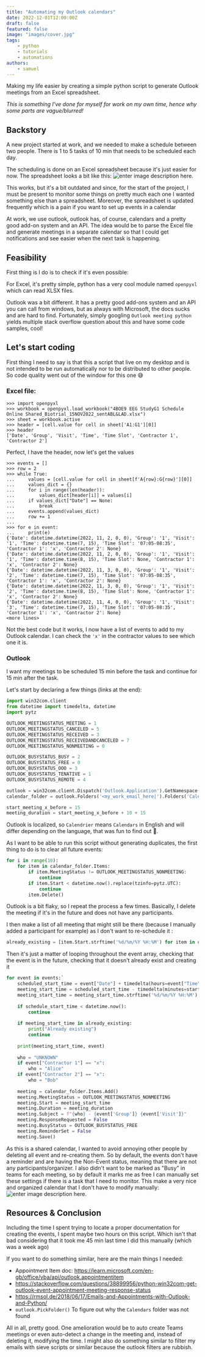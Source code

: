 ```yaml
---
title: "Automating my Outlook calendars"
date: 2022-12-01T12:00:00Z
draft: false
featured: false
image: "images/cover.jpg"
tags: 
    - python
    - tutorials
    - automations
authors:
    - samuel
---
```

Making my life easier by creating a simple python script to generate Outlook meetings from an Excel spreadsheet.

<!--more-->

*This is something I've done for myself for work on my own time, hence why some parts are vague/blurred!*

## Backstory
A new project started at work, and we needed to make a schedule between two people.
There is 1 to 5 tasks of 10 min that needs to be scheduled each day.

The scheduling is done on an Excel spreadsheet because it's just easier for now. The spreadsheet looks a bit like this:
![enter image description here.](images/dl_EXCEL_2022_11_18_14-58-09_25dyEwwxSR.png)

This works, but it's a bit outdated and since, for the start of the project, I must be present to monitor some things on pretty much each one I wanted something else than a spreadsheet.
Moreover, the spreadsheet is updated frequently which is a pain if you want to set up events in a calendar

At work, we use outlook, outlook has, of course, calendars and a pretty good add-on system and an API.
The idea would be to parse the Excel file and generate meetings in a separate calendar so that I could get notifications and see easier when the next task is happening.

## Feasibility
First thing is I do is to check if it's even possible:

For Excel, it's pretty simple, python has a very cool module named `openpyxl` which can read XLSX files.

Outlook was a bit different. It has a pretty good add-ons system and an API you can call from windows, but as always with Microsoft, the docs sucks and are hard to find. Fortunately, simply googling `Outlook meeting python` yields multiple stack overflow question about this and have some code samples, cool!

## Let's start coding

First thing I need to say is that this a script that live on my desktop and is not intended to be run automatically nor to be distributed to other people. So code quality went out of the window for this one 😅

### Excel file:
```
>>> import openpyxl
>>> workbook = openpyxl.load_workbook("4BOE9 EEG StudyG1 Schedule Online Shared_Biotrial_15NOV2022_sentABL&LAD.xlsx")
>>> sheet = workbook.active
>>> header = [cell.value for cell in sheet['A1:G1'][0]]
>>> header
['Date', 'Group', 'Visit', 'Time', 'Time Slot', 'Contractor 1', 'Contractor 2']
```
Perfect, I have the header, now let's get the values

```
>>> events = []
>>> row = 2
>>> while True:
...     values = [cell.value for cell in sheet[f'A{row}:G{row}'][0]]
...     values_dict = {}
...     for i in range(len(header)):
...         values_dict[header[i]] = values[i]
...     if values_dict["Date"] == None:
...         break
...     events.append(values_dict)
...     row += 1
...
>>> for e in event: 
...     print(e)
{'Date': datetime.datetime(2022, 11, 2, 0, 0), 'Group': '1', 'Visit': '1', 'Time': datetime.time(7, 15), 'Time Slot': '07:05-08:35', 'Contractor 1': 'x', 'Contractor 2': None}
{'Date': datetime.datetime(2022, 11, 2, 0, 0), 'Group': '1', 'Visit': '1', 'Time': datetime.time(8, 15), 'Time Slot': None, 'Contractor 1': 'x', 'Contractor 2': None}
{'Date': datetime.datetime(2022, 11, 3, 0, 0), 'Group': '1', 'Visit': '2', 'Time': datetime.time(7, 15), 'Time Slot': '07:05-08:35', 'Contractor 1': 'x', 'Contractor 2': None}
{'Date': datetime.datetime(2022, 11, 3, 0, 0), 'Group': '1', 'Visit': '2', 'Time': datetime.time(8, 15), 'Time Slot': None, 'Contractor 1': 'x', 'Contractor 2': None}
{'Date': datetime.datetime(2022, 11, 4, 0, 0), 'Group': '1', 'Visit': '3', 'Time': datetime.time(7, 15), 'Time Slot': '07:05-08:35', 'Contractor 1': 'x', 'Contractor 2': None}
<more lines>
```
Not the best code but it works, I now have a list of events to add to my Outlook calendar. I can check the `'x'` in the contractor values to see which one it is.

### Outlook

I want my meetings to be scheduled 15 min before the task and continue for 15 min after the task.

Let's start by declaring a few things (links at the end):
```py
import win32com.client
from datetime import timedelta, datetime
import pytz

OUTLOOK_MEETINGSTATUS_MEETING = 1
OUTLOOK_MEETINGSTATUS_CANCELED = 5
OUTLOOK_MEETINGSTATUS_RECEIVED = 3
OUTLOOK_MEETINGSTATUS_RECEIVEDANDCANCELED = 7
OUTLOOK_MEETINGSTATUS_NONMEETING = 0

OUTLOOK_BUSYSTATUS_BUSY = 2
OUTLOOK_BUSYSTATUS_FREE = 0
OUTLOOK_BUSYSTATUS_OOO = 3
OUTLOOK_BUSYSTATUS_TENATIVE = 1
OUTLOOK_BUSYSTATUS_REMOTE = 4

outlook = win32com.client.Dispatch('Outlook.Application').GetNamespace('MAPI')
calendar_folder = outlook.Folders('<my_work_email_here|').Folders('Calendrier').Folders('Calendar for the events')

start_meeting_x_before = 15
meeting_duration = start_meeting_x_before + 10 + 15
```
Outlook is localized, so `Calendrier` means `Calendars` in English and will differ depending on the language, that was fun to find out 🤡.

As I want to be able to run this script without generating duplicates, the first thing to do is to clear all future events:
```py
for i in range(10):
    for item in calendar_folder.Items:
        if item.MeetingStatus != OUTLOOK_MEETINGSTATUS_NONMEETING:
            continue
        if item.Start < datetime.now().replace(tzinfo=pytz.UTC):
            continue
        item.Delete()
```
Outlook is a bit flaky, so I repeat the process a few times. Basically, I delete the meeting if it's in the future and does not have any participants.

I then make a list of all meeting that might still be there (because I manually added a participant for example) as I don't want to re-schedule it :
```py
already_existing = [item.Start.strftime('%d/%m/%Y %H:%M') for item in calendar_folder.Items]
```

Then it's just a matter of looping throughout the event array, checking that the event is in the future, checking that it doesn't already exist and creating it
```py
for event in events:`
    scheduled_start_time = event["Date"] + timedelta(hours=event["Time"].hour, minutes=event["Time"].minute)
    meeting_start_time = scheduled_start_time - timedelta(minutes=start_meeting_x_before)
    meeting_start_time = meeting_start_time.strftime('%d/%m/%Y %H:%M')
        
    if schedule_start_time < datetime.now():
        continue
            
    if meeting_start_time in already_existing:
        print("Already existing")
        continue
            
    print(meeting_start_time, event)
        
    who = "UNKNOWN"
    if event["Contractor 1"] == "x":
        who = "Alice"
    if event["Contractor 2"] == "x":
        who = "Bob"
        
    meeting = calendar_folder.Items.Add()
    meeting.MeetingStatus = OUTLOOK_MEETINGSTATUS_NONMEETING
    meeting.Start = meeting_start_time
    meeting.Duration = meeting_duration
    meeting.Subject = f"{who} - {event['Group']} {event['Visit']}"
    meeting.ResponseRequested = False
    meeting.BusyStatus = OUTLOOK_BUSYSTATUS_FREE
    meeting.ReminderSet = False
    meeting.Save()
```

As this is a shared calendar, I wanted to avoid annoying other people by deleting all event and re-creating them. So by default, the events don't have a reminder and are having the Non-Event status, meaning that there are not any participants/organizer.
I also didn't want to be marked as "Busy" in teams for each meeting, so by default it marks me as free
I can manually set these settings if there is a task that I need to monitor.
This make a very nice and organized calendar that I don't have to modify manually:
![enter image description here.](images/dl_OUTLOOK_2022_11_18_15-35-26_4JaqJoyvbG.png)

## Resources & Conclusion
Including the time I spent trying to locate a proper documentation for creating the events, I spent maybe two hours on this script. Which isn't that bad considering that it took me 45 min last time I did this manually (which was a week ago)

If you want to do something similar, here are the main things I needed:
- Appointment Item doc: https://learn.microsoft.com/en-gb/office/vba/api/outlook.appointmentitem
- https://stackoverflow.com/questions/38899956/python-win32com-get-outlook-event-appointment-meeting-response-status
- https://rmsol.de/2018/06/17/Emails-and-Appointments-with-Outlook-and-Python/
- `outlook.PickFolder()` To figure out why the `Calendars` folder was not found

All in all, pretty good. 
One amelioration would be to auto create Teams meetings or even auto-detect a change in the meeting and, instead of deleting it, modifying the time.
I might also do something similar to filter my emails with sieve scripts or similar because the outlook filters are rubbish.
